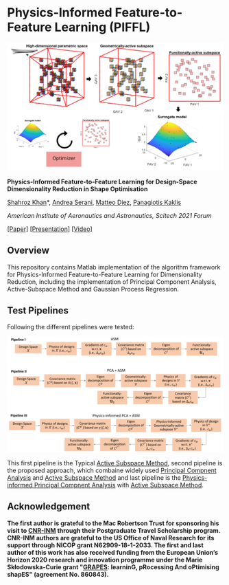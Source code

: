# Physics-Informed Feature-to-Feature Learning (PIFFL)



<img src="assets/PIFFL.png?raw=true" width="600">



**Physics-Informed Feature-to-Feature Learning for Design-Space Dimensionality Reduction in Shape Optimisation**

[Shahroz Khan](https://www.shahrozkhan.info/)\*, [Andrea Serani](http://www.inm.cnr.it/people/andrea-serani/)\, [Matteo Diez](http://www.inm.cnr.it/people/matteo-diez/)\, [Panagiotis Kaklis](https://www.strath.ac.uk/staff/kaklispanagiotisprof/)

*American Institute of Aeronautics and Astronautics, Scitech 2021 Forum*

[[Paper]](https://drive.google.com/file/d/1xgluCc2a4qZWn0qVIYMTAayN5jPeR_BI/view?usp=sharing) [[Presentation]](-) [[Video]](-)


## Overview

This repository contains Matlab implementation of the algorithm framework for Physics-Informed Feature-to-Feature Learning for Dimensionality Reduction, including the implementation of Principal Component Analysis, Active-Subspace Method and Gaussian Process Regression.

## Test Pipelines

Following the different pipelines were tested:

<img src="assets/pipeline.png?raw=true" width="700">

This first pipeline is the Typical [Active Subspace Method](http://activesubspaces.org/), second pipeline is the proposed approach, which combaine widely used [Principal Compnent Analysis](https://doi.org/10.1016/j.cma.2014.10.042) and [Active Subspace Method](http://activesubspaces.org/) and last pipeline is the  [Physics-informed Principal Compnent Analysis](https://doi.org/10.2514/6.2017-3665) with [Active Subspace Method](http://activesubspaces.org/).

## Acknowledgement 
**The first author is grateful to the  Mac Robertson Trust for sponsoring his visit to [CNR-INM](http://www.inm.cnr.it/) through their Postgraduate Travel Scholarship program. CNR-INM authors are grateful to the US Office of Naval Research for its support through NICOP grant N62909-18-1-2033. The first and last author of this work has also received funding from the European Union’s Horizon 2020 research and innovation programme under the Marie Skłodowska-Curie grant "[GRAPES](http://grapes-network.eu/): learninG, pRocessing And oPtimising shapES" (agreement No. 860843).**
